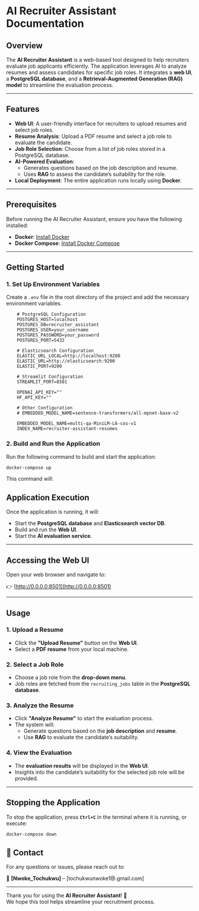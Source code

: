# AI Recruiter Assistant Documentation

## Overview
The **AI Recruiter Assistant** is a web-based tool designed to help recruiters evaluate job applicants efficiently. The application leverages AI to analyze resumes and assess candidates for specific job roles. It integrates a **web UI**, a **PostgreSQL database**, and a **Retrieval-Augmented Generation (RAG) model** to streamline the evaluation process.

---

## Features
- **Web UI**: A user-friendly interface for recruiters to upload resumes and select job roles.  
- **Resume Analysis**: Upload a PDF resume and select a job role to evaluate the candidate.  
- **Job Role Selection**: Choose from a list of job roles stored in a PostgreSQL database.  
- **AI-Powered Evaluation**:  
  - Generates questions based on the job description and resume.  
  - Uses **RAG** to assess the candidate’s suitability for the role.  
- **Local Deployment**: The entire application runs locally using **Docker**.  

---

## Prerequisites
Before running the AI Recruiter Assistant, ensure you have the following installed:

- **Docker**: [Install Docker](https://docs.docker.com/get-docker/)  
- **Docker Compose**: [Install Docker Compose](https://docs.docker.com/compose/install/)  

---

## Getting Started

### 1. Set Up Environment Variables  
Create a `.env` file in the root directory of the project and add the necessary environment variables.

```.env
    # PostgreSQL Configuration
    POSTGRES_HOST=localhost
    POSTGRES_DB=recruiter_assistant
    POSTGRES_USER=your_username
    POSTGRES_PASSWORD=your_password
    POSTGRES_PORT=5432

    # Elasticsearch Configuration
    ELASTIC_URL_LOCAL=http://localhost:9200
    ELASTIC_URL=http://elasticsearch:9200
    ELASTIC_PORT=9200

    # Streamlit Configuration
    STREAMLIT_PORT=8501

    OPENAI_API_KEY=""
    HF_API_KEY=""

    # Other Configuration
    # EMBEDDED_MODEL_NAME=sentence-transformers/all-mpnet-base-v2

    EMBEDDED_MODEL_NAME=multi-qa-MiniLM-L6-cos-v1
    INDEX_NAME=recruiter-assistant-resumes
```

### 2. Build and Run the Application  
Run the following command to build and start the application:

```bash
docker-compose up
```
This command will:

## Application Execution

Once the application is running, it will:

- Start the **PostgreSQL database** and **Elasticsearch vector DB**.  
- Build and run the **Web UI**.  
- Start the **AI evaluation service**.  

---

## Accessing the Web UI  

Open your web browser and navigate to:  

👉 [http://0.0.0.0:8501](http://0.0.0.0:8501)  

---

## Usage

### 1. Upload a Resume  
- Click the **"Upload Resume"** button on the **Web UI**.  
- Select a **PDF resume** from your local machine.  

### 2. Select a Job Role  
- Choose a job role from the **drop-down menu**.  
- Job roles are fetched from the `recruiting_jobs` table in the **PostgreSQL database**.  

### 3. Analyze the Resume  
- Click **"Analyze Resume"** to start the evaluation process.  
- The system will:  
  - Generate questions based on the **job description** and **resume**.  
  - Use **RAG** to evaluate the candidate’s suitability.  

### 4. View the Evaluation  
- The **evaluation results** will be displayed in the **Web UI**.  
- Insights into the candidate’s suitability for the selected job role will be provided.  

---

## Stopping the Application  
To stop the application, press **`Ctrl+C`** in the terminal where it is running, or execute:  

```bash
docker-compose down
```

## 📩 Contact  

For any questions or issues, please reach out to:  

📧 **[Nwoke_Tochukwu]** – [tochukwunwoke1@.gmail.com]  

---

Thank you for using the **AI Recruiter Assistant**! 🚀  
We hope this tool helps streamline your recruitment process. 